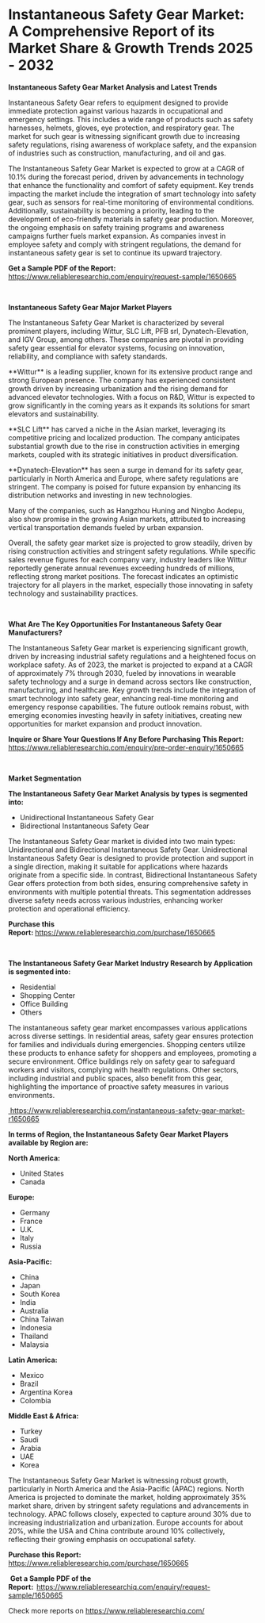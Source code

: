 <p><h1>Instantaneous Safety Gear Market: A Comprehensive Report of its Market Share & Growth Trends 2025 - 2032</h1></p><p><strong>Instantaneous Safety Gear Market Analysis and Latest Trends</strong></p>
<p><p>Instantaneous Safety Gear refers to equipment designed to provide immediate protection against various hazards in occupational and emergency settings. This includes a wide range of products such as safety harnesses, helmets, gloves, eye protection, and respiratory gear. The market for such gear is witnessing significant growth due to increasing safety regulations, rising awareness of workplace safety, and the expansion of industries such as construction, manufacturing, and oil and gas. </p><p>The Instantaneous Safety Gear Market is expected to grow at a CAGR of 10.1% during the forecast period, driven by advancements in technology that enhance the functionality and comfort of safety equipment. Key trends impacting the market include the integration of smart technology into safety gear, such as sensors for real-time monitoring of environmental conditions. Additionally, sustainability is becoming a priority, leading to the development of eco-friendly materials in safety gear production. Moreover, the ongoing emphasis on safety training programs and awareness campaigns further fuels market expansion. As companies invest in employee safety and comply with stringent regulations, the demand for instantaneous safety gear is set to continue its upward trajectory.</p></p>
<p><strong>Get a Sample PDF of the Report:&nbsp;</strong> <a href="https://www.reliableresearchiq.com/enquiry/request-sample/1650665?utm_campaign=1082&utm_medium=2&utm_source=Github&utm_content=ia&utm_term=17022025&utm_id=instantaneous-safety-gear">https://www.reliableresearchiq.com/enquiry/request-sample/1650665</a></p>
<p>&nbsp;</p>
<p><strong>Instantaneous Safety Gear Major Market Players</strong></p>
<p><p>The Instantaneous Safety Gear Market is characterized by several prominent players, including Wittur, SLC Lift, PFB srl, Dynatech-Elevation, and IGV Group, among others. These companies are pivotal in providing safety gear essential for elevator systems, focusing on innovation, reliability, and compliance with safety standards.</p><p>**Wittur** is a leading supplier, known for its extensive product range and strong European presence. The company has experienced consistent growth driven by increasing urbanization and the rising demand for advanced elevator technologies. With a focus on R&D, Wittur is expected to grow significantly in the coming years as it expands its solutions for smart elevators and sustainability.</p><p>**SLC Lift** has carved a niche in the Asian market, leveraging its competitive pricing and localized production. The company anticipates substantial growth due to the rise in construction activities in emerging markets, coupled with its strategic initiatives in product diversification.</p><p>**Dynatech-Elevation** has seen a surge in demand for its safety gear, particularly in North America and Europe, where safety regulations are stringent. The company is poised for future expansion by enhancing its distribution networks and investing in new technologies.</p><p>Many of the companies, such as Hangzhou Huning and Ningbo Aodepu, also show promise in the growing Asian markets, attributed to increasing vertical transportation demands fueled by urban expansion.</p><p>Overall, the safety gear market size is projected to grow steadily, driven by rising construction activities and stringent safety regulations. While specific sales revenue figures for each company vary, industry leaders like Wittur reportedly generate annual revenues exceeding hundreds of millions, reflecting strong market positions. The forecast indicates an optimistic trajectory for all players in the market, especially those innovating in safety technology and sustainability practices.</p></p>
<p>&nbsp;</p>
<p><strong>What Are The Key Opportunities For Instantaneous Safety Gear Manufacturers?</strong></p>
<p><p>The Instantaneous Safety Gear market is experiencing significant growth, driven by increasing industrial safety regulations and a heightened focus on workplace safety. As of 2023, the market is projected to expand at a CAGR of approximately 7% through 2030, fueled by innovations in wearable safety technology and a surge in demand across sectors like construction, manufacturing, and healthcare. Key growth trends include the integration of smart technology into safety gear, enhancing real-time monitoring and emergency response capabilities. The future outlook remains robust, with emerging economies investing heavily in safety initiatives, creating new opportunities for market expansion and product innovation.</p></p>
<p><strong>Inquire or Share Your Questions If Any Before Purchasing This Report:</strong> <a href="https://www.reliableresearchiq.com/enquiry/pre-order-enquiry/1650665?utm_campaign=1082&utm_medium=2&utm_source=Github&utm_content=ia&utm_term=17022025&utm_id=instantaneous-safety-gear">https://www.reliableresearchiq.com/enquiry/pre-order-enquiry/1650665</a></p>
<p>&nbsp;</p>
<p><strong>Market Segmentation</strong></p>
<p><strong>The Instantaneous Safety Gear Market Analysis by types is segmented into:</strong></p>
<p><ul><li>Unidirectional Instantaneous Safety Gear</li><li>Bidirectional Instantaneous Safety Gear</li></ul></p>
<p><p>The Instantaneous Safety Gear market is divided into two main types: Unidirectional and Bidirectional Instantaneous Safety Gear. Unidirectional Instantaneous Safety Gear is designed to provide protection and support in a single direction, making it suitable for applications where hazards originate from a specific side. In contrast, Bidirectional Instantaneous Safety Gear offers protection from both sides, ensuring comprehensive safety in environments with multiple potential threats. This segmentation addresses diverse safety needs across various industries, enhancing worker protection and operational efficiency.</p></p>
<p><strong>Purchase this Report:&nbsp;</strong><a href="https://www.reliableresearchiq.com/purchase/1650665?utm_campaign=1082&utm_medium=2&utm_source=Github&utm_content=ia&utm_term=17022025&utm_id=instantaneous-safety-gear">https://www.reliableresearchiq.com/purchase/1650665</a></p>
<p>&nbsp;</p>
<p><strong>The Instantaneous Safety Gear Market Industry Research by Application is segmented into:</strong></p>
<p><ul><li>Residential</li><li>Shopping Center</li><li>Office Building</li><li>Others</li></ul></p>
<p><p>The instantaneous safety gear market encompasses various applications across diverse settings. In residential areas, safety gear ensures protection for families and individuals during emergencies. Shopping centers utilize these products to enhance safety for shoppers and employees, promoting a secure environment. Office buildings rely on safety gear to safeguard workers and visitors, complying with health regulations. Other sectors, including industrial and public spaces, also benefit from this gear, highlighting the importance of proactive safety measures in various environments.</p></p>
<p><a href="https://www.reliableresearchiq.com/instantaneous-safety-gear-market-r1650665?utm_campaign=1082&utm_medium=2&utm_source=Github&utm_content=ia&utm_term=17022025&utm_id=instantaneous-safety-gear">&nbsp;https://www.reliableresearchiq.com/instantaneous-safety-gear-market-r1650665</a></p>
<p><strong>In terms of Region, the Instantaneous Safety Gear Market Players available by Region are:</strong></p>
<p>
    <p> <strong> North America: </strong>
        <ul>
            <li>United States</li>
            <li>Canada</li>
        </ul>
        </p> 
    <p> <strong> Europe: </strong>
        <ul>
            <li>Germany</li>
            <li>France</li>
            <li>U.K.</li>
            <li>Italy</li>
            <li>Russia</li>
        </ul>
        </p> 
    <p> <strong> Asia-Pacific: </strong>
        <ul>
            <li>China</li>
            <li>Japan</li>
            <li>South Korea</li>
            <li>India</li>
            <li>Australia</li>
            <li>China Taiwan</li>
            <li>Indonesia</li>
            <li>Thailand</li>
            <li>Malaysia</li>
        </ul>
        </p> 
    <p> <strong> Latin America: </strong>
        <ul>
            <li>Mexico</li>
            <li>Brazil</li>
            <li>Argentina Korea</li>
            <li>Colombia</li>
        </ul>
        </p> 
    <p> <strong> Middle East & Africa: </strong>
        <ul>
            <li>Turkey</li>
            <li>Saudi</li>
            <li>Arabia</li>
            <li>UAE</li>
            <li>Korea</li>
        </ul>
    </p>
    </p>
<p><p>The Instantaneous Safety Gear Market is witnessing robust growth, particularly in North America and the Asia-Pacific (APAC) regions. North America is projected to dominate the market, holding approximately 35% market share, driven by stringent safety regulations and advancements in technology. APAC follows closely, expected to capture around 30% due to increasing industrialization and urbanization. Europe accounts for about 20%, while the USA and China contribute around 10% collectively, reflecting their growing emphasis on occupational safety.</p></p>
<p><strong>Purchase this Report: </strong><a href="https://www.reliableresearchiq.com/purchase/1650665?utm_campaign=1082&utm_medium=2&utm_source=Github&utm_content=ia&utm_term=17022025&utm_id=instantaneous-safety-gear">https://www.reliableresearchiq.com/purchase/1650665</a></p>
<p>&nbsp;<strong>Get a Sample PDF of the Report:&nbsp;&nbsp;</strong><a href="https://www.reliableresearchiq.com/enquiry/request-sample/1650665?utm_campaign=1082&utm_medium=2&utm_source=Github&utm_content=ia&utm_term=17022025&utm_id=instantaneous-safety-gear">https://www.reliableresearchiq.com/enquiry/request-sample/1650665</a></p>
<p><strong></strong></p>
<p>Check more reports on <a href="https://www.reliableresearchiq.com/?utm_campaign=1082&utm_medium=2&utm_source=Github&utm_content=ia&utm_term=17022025&utm_id=instantaneous-safety-gear">https://www.reliableresearchiq.com/</a></p>